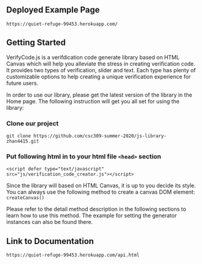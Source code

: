 ## Deployed Example Page
`https://quiet-refuge-99453.herokuapp.com/`

## Getting Started

VerifyCode.js is a verifdication code generate library based on HTML Canvas which will help you alleviate the stress in creating verification code.
It provides two types of verification, slider and text. Each type has plenty of customizable options to help creating a unique verification experience for future users.

In order to use our library, please get the latest version of the library in the Home page.
The following instruction will get you all set for using the library:

### Clone our project
`git clone https://github.com/csc309-summer-2020/js-library-zhan4415.git`

### Put following html in to your html file `<head>` section
`<script defer type="text/javascript" src="js/verification_code_creator.js"></script>`

Since the library will based on HTML Canvas, it is up to you decide its style. You can always use the following method to create a canvas DOM element:
`createCanvas()`

Please refer to the detail method description in the following sections to learn how to use this method.
The example for setting the generator instances can also be found there.

## Link to Documentation
`https://quiet-refuge-99453.herokuapp.com/api.html`